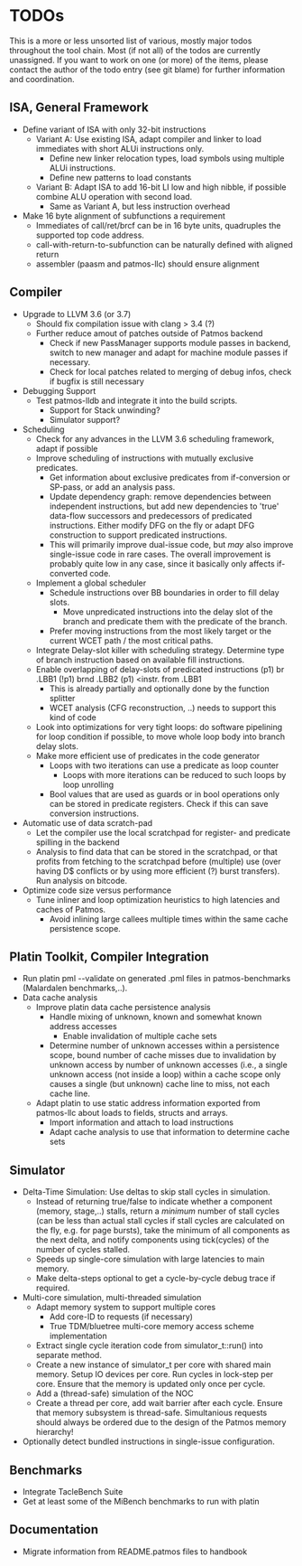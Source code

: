 TODOs
=====

This is a more or less unsorted list of various, mostly major todos throughout
the tool chain. Most (if not all) of the todos are currently unassigned. If you
want to work on one (or more) of the items, please contact the author of the 
todo entry (see git blame) for further information and coordination.

ISA, General Framework
----------------------

- Define variant of ISA with only 32-bit instructions
  - Variant A: Use existing ISA, adapt compiler and linker to load immediates with
    short ALUi instructions only.
    - Define new linker relocation types, load symbols using multiple ALUi instructions.
    - Define new patterns to load constants
  - Variant B: Adapt ISA to add 16-bit LI low and high nibble, if possible combine
    ALU operation with second load.
    - Same as Variant A, but less instruction overhead
- Make 16 byte alignment of subfunctions a requirement
  - Immediates of call/ret/brcf can be in 16 byte units, quadruples the supported top 
    code address.
  - call-with-return-to-subfunction can be naturally defined with aligned return
  - assembler (paasm and patmos-llc) should ensure alignment


Compiler
--------

- Upgrade to LLVM 3.6 (or 3.7)
  - Should fix compilation issue with clang > 3.4 (?)
  - Further reduce amout of patches outside of Patmos backend
    - Check if new PassManager supports module passes in backend, switch to new
      manager and adapt for machine module passes if necessary.
    - Check for local patches related to merging of debug infos, check if bugfix
      is still necessary
- Debugging Support
  - Test patmos-lldb and integrate it into the build scripts.
    - Support for Stack unwinding?
    - Simulator support?
- Scheduling
  - Check for any advances in the LLVM 3.6 scheduling framework, adapt if possible
  - Improve scheduling of instructions with mutually exclusive predicates.
    - Get information about exclusive predicates from if-conversion or SP-pass, or
      add an analysis pass.
    - Update dependency graph: remove dependencies between independent instructions,
      but add new dependencies to 'true' data-flow successors and predecessors of 
      predicated instructions. Either modify DFG on the fly or adapt DFG construction
      to support predicated instructions.
    - This will primarily improve dual-issue code, but *may* also improve single-issue
      code in rare cases. The overall improvement is probably quite low in any case,
      since it basically only affects if-converted code.
  - Implement a global scheduler
    - Schedule instructions over BB boundaries in order to fill delay slots.
      - Move unpredicated instructions into the delay slot of the branch and
	predicate them with the predicate of the branch.
	- Prefer moving instructions from the most likely target or the current
	  WCET path / the most critical paths.
  - Integrate Delay-slot killer with scheduling strategy. Determine type of 
    branch instruction based on available fill instructions.
  - Enable overlapping of delay-slots of predicated instructions
      (p1) br .LBB1
      (!p1) brnd .LBB2
      (p1) <instr. from .LBB1
    - This is already partially and optionally done by the function splitter
    - WCET analysis (CFG reconstruction, ..) needs to support this kind of code
  - Look into optimizations for very tight loops: do software pipelining for loop condition
    if possible, to move whole loop body into branch delay slots.
  - Make more efficient use of predicates in the code generator
    - Loops with two iterations can use a predicate as loop counter
      - Loops with more iterations can be reduced to such loops by loop unrolling
    - Bool values that are used as guards or in bool operations only can be stored 
      in predicate registers. Check if this can save conversion instructions.
- Automatic use of data scratch-pad
  - Let the compiler use the local scratchpad for register- and predicate spilling in
    the backend
  - Analysis to find data that can be stored in the scratchpad, or that profits
    from fetching to the scratchpad before (multiple) use (over having D$ conflicts or
    by using more efficient (?) burst transfers). Run analysis on bitcode.
- Optimize code size versus performance
  - Tune inliner and loop optimization heuristics to high latencies and caches of Patmos.
    - Avoid inlining large callees multiple times within the same cache persistence scope.


Platin Toolkit, Compiler Integration
------------------------------------

- Run platin pml --validate on generated .pml files in patmos-benchmarks 
  (Malardalen benchmarks,..).
- Data cache analysis
  - Improve platin data cache persistence analysis
    - Handle mixing of unknown, known and somewhat known address accesses
      - Enable invalidation of multiple cache sets
    - Determine number of unknown accesses within a persistence scope,
      bound number of cache misses due to invalidation by unknown access by number 
      of unknown accesses (i.e., a single unknown access (not inside a loop) within
      a cache scope only causes a single (but unknown) cache line to miss, not each
      cache line.
  - Adapt platin to use static address information exported from patmos-llc about
    loads to fields, structs and arrays.
    - Import information and attach to load instructions
    - Adapt cache analysis to use that information to determine cache sets


Simulator
---------

- Delta-Time Simulation: Use deltas to skip stall cycles in simulation.
  - Instead of returning true/false to indicate whether a component (memory, stage,..) stalls,
    return a *minimum* number of stall cycles (can be less than actual stall cycles if stall
    cycles are calculated on the fly, e.g. for page bursts), take the minimum of all components
    as the next delta, and notify components using tick(cycles) of the number of cycles stalled.
  - Speeds up single-core simulation with large latencies to main memory.
  - Make delta-steps optional to get a cycle-by-cycle debug trace if required.
- Multi-core simulation, multi-threaded simulation
  - Adapt memory system to support multiple cores
    - Add core-ID to requests (if necessary)
    - True TDM/bluetree multi-core memory access scheme implementation
  - Extract single cycle iteration code from simulator_t::run() into separate method.
  - Create a new instance of simulator_t per core with shared main memory. Setup IO devices per core.
    Run cycles in lock-step per core. Ensure that the memory is updated only once per cycle.
  - Add a (thread-safe) simulation of the NOC 
  - Create a thread per core, add wait barrier after each cycle.
    Ensure that memory subsystem is thread-safe. Simultanious requests should always be ordered 
    due to the design of the Patmos memory hierarchy!
- Optionally detect bundled instructions in single-issue configuration.

Benchmarks
----------

- Integrate TacleBench Suite
- Get at least some of the MiBench benchmarks to run with platin


Documentation
-------------

- Migrate information from README.patmos files to handbook


